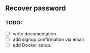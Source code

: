 ## Recover password

### TODO:
- [ ] write documentation.
- [ ] add signup confirmation via email.
- [ ] add Docker setup.